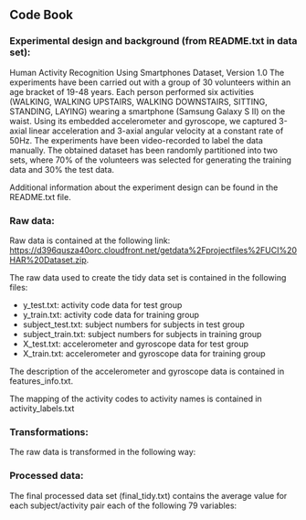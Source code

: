 ## Code Book

### Experimental design and background (from README.txt in data set):
Human Activity Recognition Using Smartphones Dataset, Version 1.0
The experiments have been carried out with a group of 30 volunteers within an age bracket of 19-48 years. Each person performed six activities (WALKING, WALKING UPSTAIRS, WALKING DOWNSTAIRS, SITTING, STANDING, LAYING) wearing a smartphone (Samsung Galaxy S II) on the waist. Using its embedded accelerometer and gyroscope, we captured 3-axial linear acceleration and 3-axial angular velocity at a constant rate of 50Hz. The experiments have been video-recorded to label the data manually. The obtained dataset has been randomly partitioned into two sets, where 70% of the volunteers was selected for generating the training data and 30% the test data.

Additional information about the experiment design can be found in the README.txt file.

### Raw data: 
Raw data is contained at the following link: https://d396qusza40orc.cloudfront.net/getdata%2Fprojectfiles%2FUCI%20HAR%20Dataset.zip.

The raw data used to create the tidy data set is contained in the following files:
* y_test.txt: activity code data for test group
* y_train.txt: activity code data for training group
* subject_test.txt: subject numbers for subjects in test group
* subject_train.txt: subject numbers for subjects in training group
* X_test.txt: accelerometer and gyroscope data for test group
* X_train.txt: accelerometer and gyroscope data for training group

The description of the accelerometer and gyroscope data is contained in features_info.txt.  

The mapping of the activity codes to activity names is contained in activity_labels.txt  

### Transformations:
The raw data is transformed in the following way:


### Processed data:
The final processed data set (final_tidy.txt) contains the average value for each subject/activity pair each of the following 79 variables: 